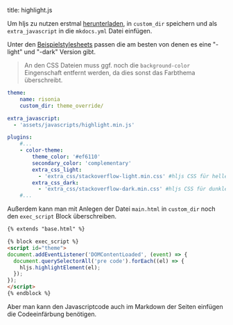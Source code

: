 title: highlight.js

Um hljs zu nutzen erstmal [herunterladen](https://highlightjs.org/download/), in `custom_dir` speichern und als `extra_javascript` in die `mkdocs.yml` Datei einfügen.

Unter den [Beispielstylesheets](https://github.com/highlightjs/highlight.js/tree/main/src/styles) passen die am besten von denen es eine "-light" und "-dark" Version gibt.

> An den CSS Dateien muss ggf. noch die `background-color` Eingenschaft entfernt werden, da dies sonst das Farbthema überschreibt.

```yaml
theme:
    name: risonia
    custom_dir: theme_override/

extra_javascript:
  - 'assets/javascripts/highlight.min.js'

plugins:
    #...
    - color-theme:
        theme_color: '#ef6110'
        secondary_color: 'complementary'
        extra_css_light:
          - 'extra_css/stackoverflow-light.min.css' #hljs CSS für helle Ansicht
        extra_css_dark:
          - 'extra_css/stackoverflow-dark.min.css' #hljs CSS für dunkle Ansicht
    #...
```

Außerdem kann man mit Anlegen der Datei `main.html` in `custom_dir` noch den `exec_script` Block überschreiben.

```html
{% extends "base.html" %}

{% block exec_script %}
<script id="theme">
document.addEventListener('DOMContentLoaded', (event) => {
  document.querySelectorAll('pre code').forEach((el) => {
    hljs.highlightElement(el);
  });
});
</script>
{% endblock %}
```

Aber man kann den Javascriptcode auch im Markdown der Seiten einfügen die Codeeinfärbung benötigen.